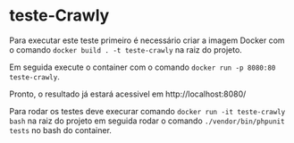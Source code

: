 # teste-Crawly

Para executar este teste primeiro é necessário criar a imagem Docker com o comando `docker build . -t teste-crawly` na raiz do projeto.

Em seguida execute o container com o comando `docker run -p 8080:80 teste-crawly`.

Pronto, o resultado já estará acessivel em http://localhost:8080/

Para rodar os testes deve execurar comando `docker run -it teste-crawly bash` na raiz do projeto em seguida rodar o comando `./vendor/bin/phpunit tests` no bash do container.